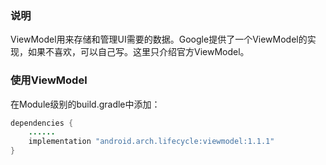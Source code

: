 ### 说明
ViewModel用来存储和管理UI需要的数据。Google提供了一个ViewModel的实现，如果不喜欢，可以自己写。这里只介绍官方ViewModel。

### 使用ViewModel
在Module级别的build.gradle中添加：

```java
dependencies {
    ......
    implementation "android.arch.lifecycle:viewmodel:1.1.1"
}
```